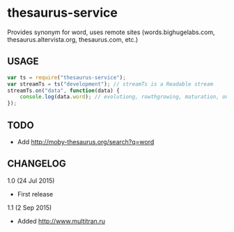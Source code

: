 thesaurus-service
=================
Provides synonym for word, uses remote sites (words.bighugelabs.com, thesaurus.altervista.org, thesaurus.com, etc.)

USAGE
-----
```js
var ts = require("thesaurus-service");
var streamTs = ts("development"); // streamTs is a Readable stream
streamTs.on("data", function(data) {
	console.log(data.word); // evolutiong, rowthgrowing, maturation, ontogeny, ...
});
```

TODO
----
- Add http://moby-thesaurus.org/search?q=word

CHANGELOG
---------
1.0 (24 Jul 2015)
- First release

1.1 (2 Sep 2015)
- Added http://www.multitran.ru